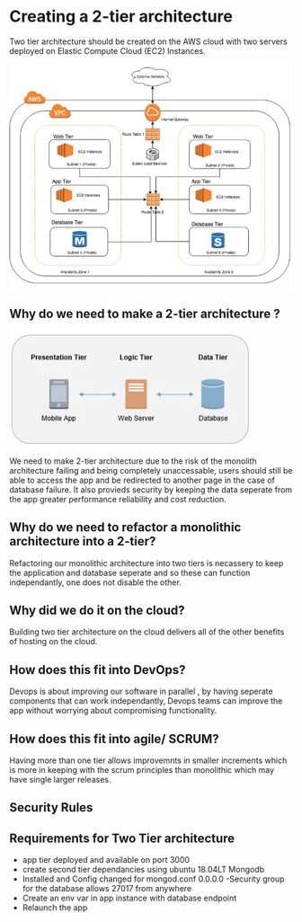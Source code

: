 # Creating a 2-tier architecture

Two tier architecture should be created on the AWS cloud with two servers deployed on Elastic Compute Cloud (EC2) Instances.

![Alt text](VPC-Architecture-1.jpg "a title")



## Why do we need to make a 2-tier architecture ?

![Alt text](AWS11.PNG "a title")

We need to make 2-tier architecture due to the risk of the monolith architecture failing and being completely unaccessable, users should still be able to access the app and be redirected to another page in the case of database failure. It also provieds security by keeping the data seperate from the app greater performance reliability and cost reduction.

## Why do we need to refactor a monolithic  architecture into a 2-tier?

Refactoring our monolithic architecture into two tiers is necassery to keep the application and database seperate and so these can function independantly, one does not disable the other.

## Why did we do it on the cloud?

Building two tier architecture on the cloud delivers all of the other benefits of hosting on the cloud.

## How does this fit into DevOps?

Devops is about improving our software in parallel , by having seperate components that can work independantly, Devops teams can improve the app without worrying about compromising functionality.

## How does this fit into agile/ SCRUM?

Having more than one tier allows improvemnts in smaller increments which is more in keeping with the scrum principles than monolithic which may have single larger releases.

## Security Rules

## Requirements for Two Tier architecture

- app tier deployed and available on port 3000
- create second tier dependancies using ubuntu 18.04LT Mongodb
- Installed and Config changed for mongod.conf 0.0.0.0
-Security group for the database allows 27017 from anywhere 
- Create an env var in app instance with database endpoint
- Relaunch the app